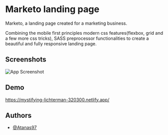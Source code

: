 
# Marketo landing page

Marketo, a landing page created for a marketing business. 

Combining the mobile first principles 
modern css features(flexbox, grid and a few more css tricks), SASS preprocessor functionalities to create a beautiful and fully responsive landing page.


## Screenshots

![App Screenshot](<img src="./images/desktop">)

  
## Demo

https://mystifying-lichterman-320300.netlify.app/

  
## Authors

- [@Atanas97](https://www.github.com/Atanas97)

  

